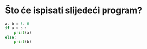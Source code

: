 
# Što će ispisati slijedeći program?

````python
a, b = 5, 6
if a > b :
    print(a)
else:
    print(b)
````